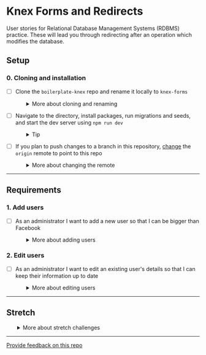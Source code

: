 # Knex Forms and Redirects

User stories for Relational Database Management Systems (RDBMS) practice. These will lead you through redirecting after an operation which modifies the database.

## Setup

### 0. Cloning and installation

- [ ] Clone the `boilerplate-knex` repo and rename it locally to `knex-forms`
  <details style="padding-left: 2em">
    <summary>More about cloning and renaming</summary>

    Enter the commands below in your terminal to get started:

    ```shell
    git clone https://github.com/[YOUR-COHORT-ORG]/boilerplate-knex
    mv boilerplate-knex knex-forms
    ```
  </details>

- [ ] Navigate to the directory, install packages, run migrations and seeds, and start the dev server using `npm run dev`
  <details style="padding-left: 2em">
    <summary>Tip</summary>

    ```
    cd knex-forms
    npm install
    npm run knex migrate:latest
    npm run knex seed:run
    npm run dev
    ```
  </details>

- [ ] If you plan to push changes to a branch in this repository, [change](https://help.github.com/articles/changing-a-remote-s-url/) the `origin` remote to point to this repo
  <details style="padding-left: 2em">
    <summary>More about changing the remote</summary>

    ```shell
    git remote set-url origin https://github.com/[YOUR-COHORT-ORG]/knex-forms-stories
    ```
  </details>

---

## Requirements

### 1. Add users
- [ ] As an administrator I want to add a new user so that I can be bigger than Facebook
  <details style="padding-left: 2em">
    <summary>More about adding users</summary>
    
    Decide how we want the routes to work. For example, we could:
    - display our users from `/users` (GET)
    - display a form to add a new user from `/users/new` (GET)
    - process the form data from `/users/submit` (POST)
    - redirect back to `/users` (GET)
  </details>


### 2. Edit users
- [ ] As an administrator I want to edit an existing user's details so that I can keep their information up to date
  <details style="padding-left: 2em">
    <summary>More about editing users</summary>
 
    More decisions to be made! We could:
    - display our edit form from `/users/:id` (GET)
    - process the form data from `/users/submit/:id` (POST)
    - redirect back to `/users` (GET)
    
    We'll need to load the user record from the database and populate our edit form with the existing values.
  </details>

---

## Stretch

<details style="padding-left: 2em">
  <summary>More about stretch challenges</summary>

1. As an administrator I want to see an "Are you sure?" page when I try to delete a user so that I can avoid boneheaded mistakes
    - This has a few parts. First, we'll need to provide a "delete" button next to each user on our users list. This should lead to a `/users/confirm/:id` route

1. As an administrator I want to see the record I'm about to delete on my "Are you sure?" page so that I can confirm I'm deleting the correct user

1. As an administrator I want to confirm that I really want to delete a user, and be redirected back to the main users page
    - Our form on the `/users/confirm/:id` route should submit to another route (maybe `/users/delete/:id`?) which actually performs the delete from the database
    - It should redirect back to the main `/users` list
    - With your pair, think about and discuss these questions:
      - Why is this not very secure? What's the problem with the `/users/delete/:id` route in particular?
      - Can you think of some ways to ensure that a user could only visit the `/users/delete/:id` route after **first** visiting the confirm route?
</details>

---
[Provide feedback on this repo](https://docs.google.com/forms/d/e/1FAIpQLSfw4FGdWkLwMLlUaNQ8FtP2CTJdGDUv6Xoxrh19zIrJSkvT4Q/viewform?usp=pp_url&entry.1958421517=knex-forms-stories)

